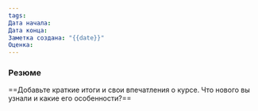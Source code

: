 ```yaml
---
tags: 
Дата начала: 
Дата конца: 
Заметка создана: "{{date}}"
Оценка:
---
```

### Резюме
==Добавьте краткие итоги и свои впечатления о курсе. Что нового вы узнали и какие его особенности?==